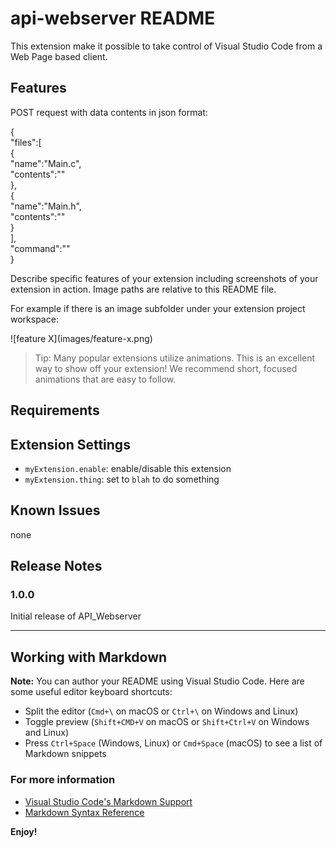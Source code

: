 # api-webserver README

This extension make it possible to take control of Visual Studio Code from a Web Page based client.


## Features

POST request with data contents in json format:

{<br>
    "files":[<br>
        {<br>
            "name":"Main.c",<br>
            "contents":""<br>
        },<br>
        {<br>
            "name":"Main.h",<br>
            "contents":""<br>
        }<br>
    ],<br>
    "command":""<br>
}


Describe specific features of your extension including screenshots of your extension in action. Image paths are relative to this README file.

For example if there is an image subfolder under your extension project workspace:

\!\[feature X\]\(images/feature-x.png\)

> Tip: Many popular extensions utilize animations. This is an excellent way to show off your extension! We recommend short, focused animations that are easy to follow.

## Requirements

## Extension Settings



* `myExtension.enable`: enable/disable this extension
* `myExtension.thing`: set to `blah` to do something

## Known Issues

none

## Release Notes

### 1.0.0

Initial release of API_Webserver


-----------------------------------------------------------------------------------------------------------

## Working with Markdown

**Note:** You can author your README using Visual Studio Code.  Here are some useful editor keyboard shortcuts:

* Split the editor (`Cmd+\` on macOS or `Ctrl+\` on Windows and Linux)
* Toggle preview (`Shift+CMD+V` on macOS or `Shift+Ctrl+V` on Windows and Linux)
* Press `Ctrl+Space` (Windows, Linux) or `Cmd+Space` (macOS) to see a list of Markdown snippets

### For more information

* [Visual Studio Code's Markdown Support](http://code.visualstudio.com/docs/languages/markdown)
* [Markdown Syntax Reference](https://help.github.com/articles/markdown-basics/)

**Enjoy!**
